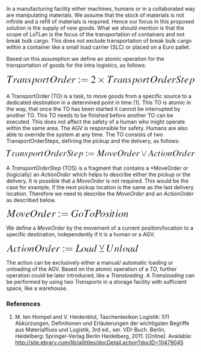 In a manufacturing facility either machines, humans or in a collaborated way are manipulating materials. We assume that the stock of materials is not infinite and a refill of materials is required. Hence our focus in this proposed solution is the supply of new goods. What we should mention is that the scope of LoTLan is the  focus of the transportation of containers and not break bulk cargo. This does not exclude transportation of break bulk cargo within a container like a small load carrier (SLC) or placed on a Euro pallet.

Based on this assumption we define an atomic operation for the transportation of goods for the intra logistics, as follows:

![Example transport](../img/transport.png)


A TransportOrder (TO) is a task, to move goods from a specific source to a dedicated destination in a determined point in time [1]. This TO is atomic in the way, that once the TO has been started it cannot be interrupted by another TO. This TO needs to be finished before another TO can be executed. 
This does not affect the safety of a human who might operate within the same area. The AGV is responsible for safety. Humans are also able to override the system at any time. The TO consists of two TransportOrderSteps, defining the pickup and the delivery, as follows:

![Example transportorderstep](../img/transportorderstep.png)

A *TransportOrderStep* (TOS) is a fragment that contains a *MoveOrder or (logicially) an *ActionOrder* which helps to describe either the pickup or the delivery.  It is possible that a *MoveOrder* is not required. This would be the case for example, if the next pickup location is the same as the last delivery location. Therefore we need to describe the *MoveOrder* and an *ActionOrder* as described below.


![Example moveorder](../img/moveorder.png)

We define a *MoveOrder* by the movement of a current position/location to a specific destination, independently if it is a human or a AGV. 


![Example actionorder](../img/actionorder.png) 


The action can be exclusively either a manual/ automatic loading or unloading of the AGV. 
Based on the atomic operation of a *TO*, further operation could be later introduced, like a *Transloading*. A *Transloading* can be performed by using two *Transports* in a storage facility with sufficient space, like a warehouse.

### References
1. M. ten Hompel and V. Heidenblut, Taschenlexikon Logistik: 511
Abk&uuml;rzungen, Definitionen und Erl&auml;uterungen der wichtigsten Begriffe 
aus Materialfluss und Logistik, 3rd ed., ser. VDI-Buch. Berlin, Heidelberg: Springer-Verlag Berlin Heidelberg, 2011. [Online]. Available: 
http://site.ebrary.com/lib/alltitles/docDetail.action?docID=10479045
